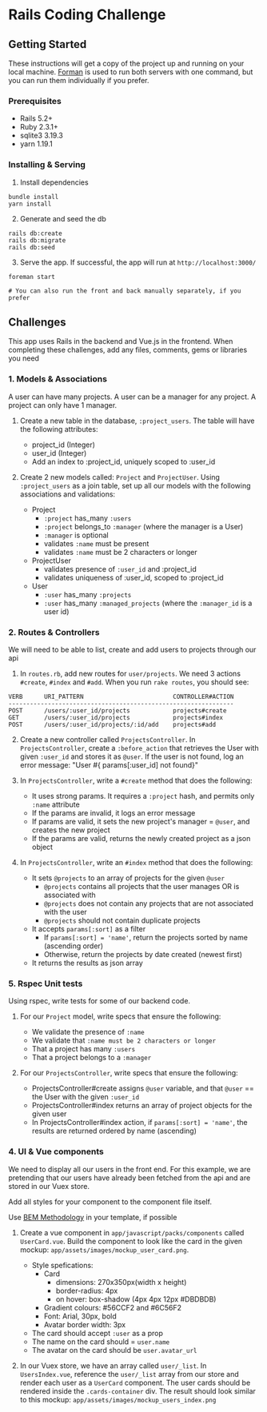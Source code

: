 # Rails Coding Challenge

## Getting Started

These instructions will get a copy of the project up and running on your local machine. [Forman](https://github.com/ddollar/foreman) is used to run both servers with one command, but you can run them individually if you prefer.

### Prerequisites
* Rails 5.2+
* Ruby 2.3.1+
* sqlite3 3.19.3
* yarn 1.19.1

### Installing & Serving

1. Install dependencies
```
bundle install
yarn install
```

2. Generate and seed the db
```
rails db:create
rails db:migrate
rails db:seed
```

3. Serve the app. If successful, the app will run at `http://localhost:3000/`
```
foreman start

# You can also run the front and back manually separately, if you prefer
```

## Challenges
This app uses Rails in the backend and Vue.js in the frontend.
When completing these challenges, add any files, comments, gems or libraries you need

### 1. Models & Associations
A user can have many projects.
A user can be a manager for any project.
A project can only have 1 manager.

1. Create a new table in the database, `:project_users`. The table will have the following attributes:
    * project_id (Integer)
    * user_id (Integer)
    * Add an index to :project_id, uniquely scoped to :user_id

2. Create 2 new models called: `Project` and `ProjectUser`. Using `:project_users` as a join table, set up all our models with the following associations and validations:
    * Project
        * `:project` has_many `:users`
        * `:project` belongs_to `:manager` (where the manager is a User)
        * `:manager` is optional
        * validates `:name` must be present
        * validates `:name` must be 2 characters or longer
    * ProjectUser
        * validates presence of `:user_id` and :project_id
        * validates uniqueness of :user_id, scoped to :project_id
    * User
        * `:user` has_many `:projects`
        * `:user` has_many `:managed_projects` (where the `:manager_id` is a user id)

### 2. Routes & Controllers
We will need to be able to list, create and add users to projects through our api

1. In `routes.rb`, add new routes for `user/projects`. We need 3 actions `#create`, `#index` and `#add`.
When you run `rake routes`, you should see:

```
VERB      URI_PATTERN                         CONTROLLER#ACTION
---------------------------------------------------------------
POST      /users/:user_id/projects            projects#create
GET       /users/:user_id/projects            projects#index
POST      /users/:user_id/projects/:id/add    projects#add
```

2. Create a new controller called `ProjectsController`. In `ProjectsController`, create a `:before_action` that retrieves the User with given `:user_id` and stores it as `@user`. If the user is not found, log an error message: "User #{ params[:user_id] not found}"

3. In `ProjectsController`, write a `#create` method that does the following:
    * It uses strong params. It requires a `:project` hash, and permits only `:name` attribute
    * If the params are invalid, it logs an error message
    * If params are valid, it sets the new project's manager = `@user`, and creates the new project
    * If the params are valid, returns the newly created project as a json object

4. In `ProjectsController`, write an `#index` method that does the following: 
    * It sets `@projects` to an array of projects for the given `@user`
        * `@projects` contains all projects that the user manages OR is associated with
        * `@projects` does not contain any projects that are not associated with the user
        * `@projects` should not contain duplicate projects
    * It accepts `params[:sort]` as a filter
        * If `params[:sort] = 'name'`, return the projects sorted by name (ascending order)
        * Otherwise, return the projects by date created (newest first)
    * It returns the results as json array

### 5. Rspec Unit tests
Using rspec, write tests for some of our backend code.

1. For our `Project` model, write specs that ensure the following:
    * We validate the presence of `:name`
    * We validate that `:name must be 2 characters or longer`
    * That a project has many `:users`
    * That a project belongs to a `:manager`

2. For our `ProjectsController`, write specs that ensure the following:
    * ProjectsController#create assigns `@user` variable, and that `@user` == the User with the given `:user_id`
    * ProjectsController#index returns an array of project objects for the given user
    * In ProjectsController#index action, if `params[:sort] = 'name'`, the results are returned ordered by name (ascending)

### 4. UI & Vue components
We need to display all our users in the front end. For this example, we are pretending that our users have already been fetched from the api and are stored in our Vuex store.

Add all styles for your component to the component file itself.

Use [BEM Methodology](http://getbem.com/) in your template, if possible

1. Create a vue component in `app/javascript/packs/components` called `UserCard.vue`. Build the component to look like the card in the given mockup: `app/assets/images/mockup_user_card.png`.
    * Style spefications:
        * Card
            * dimensions: 270x350px(width x height)
            * border-radius: 4px
            * on hover: box-shadow (4px 4px 12px #DBDBDB)
        * Gradient colours: #56CCF2 and #6C56F2
        * Font: Arial, 30px, bold
        * Avatar border width: 3px
    * The card should accept `:user` as a prop
    * The name on the card should = `user.name`
    * The avatar on the card should be `user.avatar_url`

3. In our Vuex store, we have an array called `user/_list`. In `UsersIndex.vue`, reference the `user/_list` array from our store and render each user as a `UserCard` component. The user cards should be rendered inside the `.cards-container` div. The result should look similar to this mockup: `app/assets/images/mockup_users_index.png`

